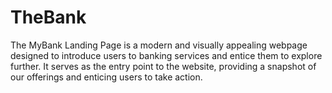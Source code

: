 # TheBank
The MyBank Landing Page is a modern and visually appealing webpage designed to introduce users to banking services and entice them to explore further. It serves as the entry point to the website, providing a snapshot of our offerings and enticing users to take action.
